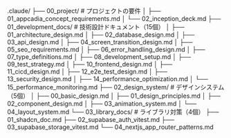 .claude/
├── 00_project/                    # プロジェクトの要件
│   ├── 01_appcadia_concept_requirements.md
│   └── 02_inception_deck.md
├── 01_development_docs/           # 技術設計ドキュメント（15個）
│   ├── 01_architecture_design.md
│   ├── 02_database_design.md
│   ├── 03_api_design.md
│   ├── 04_screen_transition_design.md
│   ├── 05_seo_requirements.md
│   ├── 06_error_handling_design.md
│   ├── 07_type_definitions.md
│   ├── 08_development_setup.md
│   ├── 09_test_strategy.md
│   ├── 10_frontend_design.md
│   ├── 11_cicd_design.md
│   ├── 12_e2e_test_design.md
│   ├── 13_security_design.md
│   ├── 14_performance_optimization.md
│   └── 15_performance_monitoring.md
├── 02_design_system/              # デザインシステム（5個）
│   ├── 00_basic_design.md
│   ├── 01_design_principles.md
│   ├── 02_component_design.md
│   ├── 03_animation_system.md
│   └── 04_layout_system.md
└── 03_library_docs/               # ライブラリ対策（4個）
    ├── 01_shadcn_doc.md
    ├── 02_supabase_auth_vitest.md
    ├── 03_supabase_storage_vitest.md
    └── 04_nextjs_app_router_patterns.md